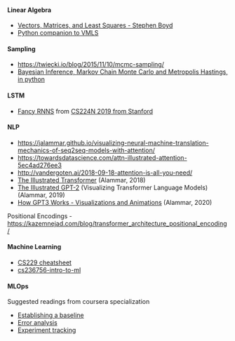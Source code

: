 #### Linear Algebra
- [Vectors, Matrices, and Least Squares - Stephen Boyd](https://stanford.edu/~boyd/vmls/vmls.pdf)
- [Python companion to VMLS](https://ses.library.usyd.edu.au/bitstream/handle/2123/21370/vmls-python-companion.pdf)

#### Sampling
- https://twiecki.io/blog/2015/11/10/mcmc-sampling/
- [Bayesian Inference, Markov Chain Monte Carlo and Metropolis Hastings, in python](https://towardsdatascience.com/from-scratch-bayesian-inference-markov-chain-monte-carlo-and-metropolis-hastings-in-python-ef21a29e25a)

#### LSTM
- [Fancy RNNS](https://web.stanford.edu/class/archive/cs/cs224n/cs224n.1194/slides/cs224n-2019-lecture07-fancy-rnn.pdf) from [CS224N 2019 from Stanford](https://web.stanford.edu/class/archive/cs/cs224n/cs224n.1194/)

#### NLP
 - https://jalammar.github.io/visualizing-neural-machine-translation-mechanics-of-seq2seq-models-with-attention/
 - https://towardsdatascience.com/attn-illustrated-attention-5ec4ad276ee3
 - http://vandergoten.ai/2018-09-18-attention-is-all-you-need/
 - [The Illustrated Transformer](https://jalammar.github.io/illustrated-transformer) (Alammar, 2018)
 - [The Illustrated GPT-2](http://jalammar.github.io/illustrated-gpt2/) (Visualizing Transformer Language Models) (Alammar, 2019)
 - [How GPT3 Works - Visualizations and Animations](http://jalammar.github.io/how-gpt3-works-visualizations-animations/) (Alammar, 2020)
 
Positional Encodings - https://kazemnejad.com/blog/transformer_architecture_positional_encoding/

#### Machine Learning
- [CS229 cheatsheet](https://stanford.edu/~shervine/teaching/cs-229/cheatsheet-supervised-learning)
- [cs236756-intro-to-ml ](https://github.com/taldatech/cs236756-intro-to-ml) 

#### MLOps
Suggested readings from coursera specialization

 - [Establishing a baseline](https://blog.ml.cmu.edu/2020/08/31/3-baselines/)
 - [Error analysis](https://techcommunity.microsoft.com/t5/azure-ai/responsible-machine-learning-with-error-analysis/ba-p/2141774)
 - [Experiment tracking](https://neptune.ai/blog/ml-experiment-tracking)
